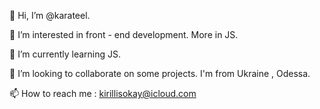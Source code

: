 👋 Hi, I’m @karateel.

👀 I’m interested in front - end development. More in JS.

🌱 I’m currently learning JS.

💞️ I’m looking to collaborate on some projects. I'm from Ukraine , Odessa.

📫 How to reach me : kirillisokay@icloud.com
